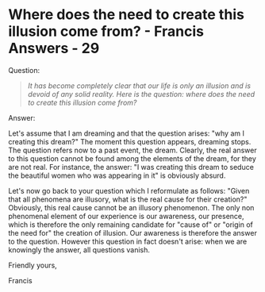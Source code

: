 # Where does the need to create this illusion come from? - Francis Answers - 29

Question:

>_It has become completely clear that our life is only an illusion and is devoid of any solid reality. Here is the question: where does the need to create this illusion come from?_

Answer:

Let's assume that I am dreaming and that the question arises: "why am I creating this dream?" The moment this question appears, dreaming stops. The question refers now to a past event, the dream. Clearly, the real answer to this question cannot be found among the elements of the dream, for they are not real. For instance, the answer: "I was creating this dream to seduce the beautiful women who was appearing in it" is obviously absurd.

Let's now go back to your question which I reformulate as follows: "Given that all phenomena are illusory, what is the real cause for their creation?" Obviously, this real cause cannot be an illusory phenomenon. The only non phenomenal element of our experience is our awareness, our presence, which is therefore the only remaining candidate for "cause of" or "origin of the need for" the creation of illusion. Our awareness is therefore the answer to the question. However this question in fact doesn't arise: when we are knowingly the answer, all questions vanish.

Friendly yours,

Francis

